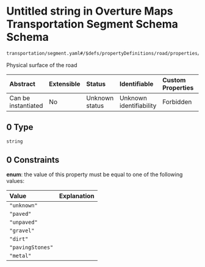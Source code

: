 # Untitled string in Overture Maps Transportation Segment Schema Schema

```txt
transportation/segment.yaml#/$defs/propertyDefinitions/road/properties/surface/oneOf/0
```

Physical surface of the road

| Abstract            | Extensible | Status         | Identifiable            | Custom Properties | Additional Properties | Access Restrictions | Defined In                                                                                                      |
| :------------------ | :--------- | :------------- | :---------------------- | :---------------- | :-------------------- | :------------------ | :-------------------------------------------------------------------------------------------------------------- |
| Can be instantiated | No         | Unknown status | Unknown identifiability | Forbidden         | Allowed               | none                | [segment.yaml\*](../../../../../../../tmp/jsonschema/schema/transportation/segment.yaml "open original schema") |

## 0 Type

`string`

## 0 Constraints

**enum**: the value of this property must be equal to one of the following values:

| Value            | Explanation |
| :--------------- | :---------- |
| `"unknown"`      |             |
| `"paved"`        |             |
| `"unpaved"`      |             |
| `"gravel"`       |             |
| `"dirt"`         |             |
| `"pavingStones"` |             |
| `"metal"`        |             |
